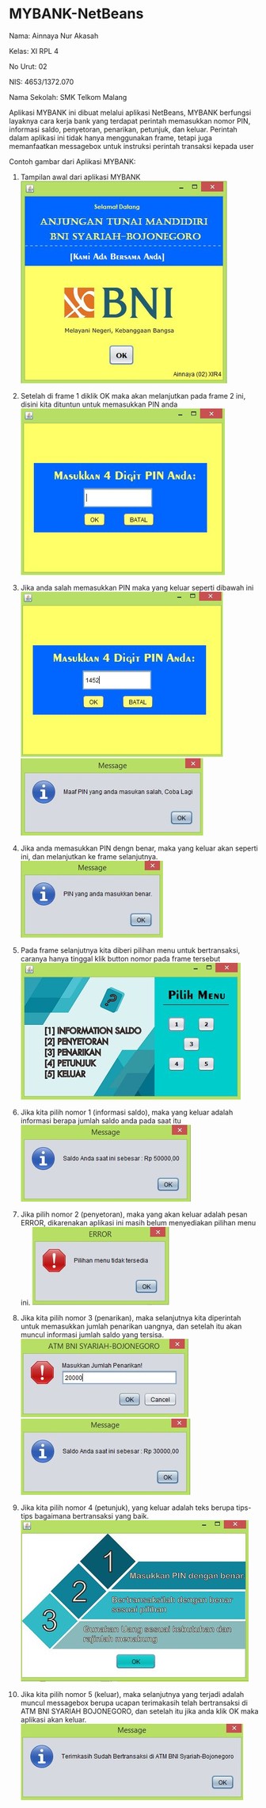# MYBANK-NetBeans
Nama: Ainnaya Nur Akasah

Kelas: XI RPL 4

No Urut: 02

NIS: 4653/1372.070

Nama Sekolah: SMK Telkom Malang

Aplikasi MYBANK ini dibuat melalui aplikasi NetBeans, MYBANK berfungsi layaknya cara kerja bank yang terdapat
perintah memasukkan nomor PIN, informasi saldo, penyetoran, penarikan, petunjuk, dan keluar.
Perintah dalam aplikasi ini tidak hanya menggunakan frame, tetapi juga memanfaatkan messagebox untuk instruksi perintah
transaksi kepada user

Contoh gambar dari Aplikasi MYBANK:

1. Tampilan awal dari aplikasi MYBANK
![Image 1](https://github.com/Ainnaya/MYBANK-NetBeans/blob/59076a6e0df9676d589d320c45e7ebda49515b28/1%20-%20tampilan%20awal.JPG)

2. Setelah di frame 1 diklik OK maka akan melanjutkan pada frame 2 ini, disini kita dituntun untuk memasukkan PIN anda
![Image 2](https://github.com/Ainnaya/MYBANK-NetBeans/blob/59076a6e0df9676d589d320c45e7ebda49515b28/2%20-%20menginputkan%20PIN.JPG)

3. Jika anda salah memasukkan PIN maka yang keluar seperti dibawah ini
![Image 3](https://github.com/Ainnaya/MYBANK-NetBeans/blob/master/2--.JPG)
![Image 3](https://github.com/Ainnaya/MYBANK-NetBeans/blob/master/3%20-%20output%20dari%20menginputkan%20PIN%20salah.JPG)

4. Jika anda memasukkan PIN dengn benar, maka yang keluar akan seperti ini, dan melanjutkan ke frame selanjutnya.
![Image 4](https://github.com/Ainnaya/MYBANK-NetBeans/blob/59076a6e0df9676d589d320c45e7ebda49515b28/4%20-%20output%20jika%20menginputkan%20PIN%20benar.JPG)

5. Pada frame selanjutnya kita diberi pilihan menu untuk bertransaksi, caranya hanya tinggal klik button nomor pada frame tersebut
![Image 5](https://github.com/Ainnaya/MYBANK-NetBeans/blob/59076a6e0df9676d589d320c45e7ebda49515b28/5%20-%20menuju%20ke%20form%20pilihan%20menu.JPG)

6. Jika kita pilih nomor 1 (informasi saldo), maka yang keluar adalah informasi berapa jumlah saldo anda pada saat itu
![Image 6](https://github.com/Ainnaya/MYBANK-NetBeans/blob/59076a6e0df9676d589d320c45e7ebda49515b28/6%20-%20klik%20button%201%20(information%20saldo)%20untuk%20mengecek%20saldo.JPG)

7. Jika pilih nomor 2 (penyetoran), maka yang akan keluar adalah pesan ERROR, dikarenakan aplikasi ini masih belum menyediakan pilihan menu ini.
![Image 7](https://github.com/Ainnaya/MYBANK-NetBeans/blob/59076a6e0df9676d589d320c45e7ebda49515b28/7%20-%20klik%20no%202%20(penyetoran)%2C%20pilihan%20menu%20belum%20tersedia.JPG)

8. Jika kita pilih nomor 3 (penarikan), maka selanjutnya kita diperintah untuk memasukkan jumlah penarikan uangnya, dan setelah itu akan muncul informasi jumlah saldo yang tersisa.
![Image 8](https://github.com/Ainnaya/MYBANK-NetBeans/blob/59076a6e0df9676d589d320c45e7ebda49515b28/8%20-%20klik%20button%203%20(penarikan)%2C%20disuruh%20menginputkan%20jumlah%20penarikan.JPG)
![Image 9](https://github.com/Ainnaya/MYBANK-NetBeans/blob/59076a6e0df9676d589d320c45e7ebda49515b28/9%20-%20akan%20muncul%20jumlah%20saldo.JPG)

9. Jika kita pilih nomor 4 (petunjuk), yang keluar adalah teks berupa tips-tips bagaimana bertransaksi yang baik.
![Image 10](https://github.com/Ainnaya/MYBANK-NetBeans/blob/59076a6e0df9676d589d320c45e7ebda49515b28/10%20-%20klik%20button%204(petunjuk)%20akan%20muncul%20beberapa%20petunjuk.JPG)

10. Jika kita pilih nomor 5 (keluar), maka selanjutnya yang terjadi adalah muncul messagebox berupa ucapan terimakasih telah bertransaksi di ATM BNI SYARIAH BOJONEGORO, dan setelah itu jika anda klik OK maka aplikasi akan keluar.
![Image 11](https://github.com/Ainnaya/MYBANK-NetBeans/blob/59076a6e0df9676d589d320c45e7ebda49515b28/11%20-%20klik%20button%205%20(keluar)%20akan%20keluar%20dari%20frame%20pilih%20menu%20dan%20langsung%20ke%20frame%20utama.JPG)
